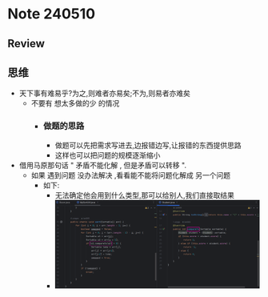 # Note 240510

## Review

## 思维
- 天下事有难易乎?为之,则难者亦易矣;不为,则易者亦难矣
  - 不要有 想太多做的少 的情况
    - ### 做题的思路
      - 做题可以先把需求写进去,边报错边写,让报错的东西提供思路
      - 这样也可以把问题的规模逐渐缩小
- 借用马原那句话 " 矛盾不能化解 , 但是矛盾可以转移 ".
  - 如果 遇到问题 没办法解决 ,看看能不能将问题化解成 另一个问题
    - 如下:
      - 无法确定他会用到什么类型,那可以给别人,我们直接取结果
      - ![img.png](img.png)
